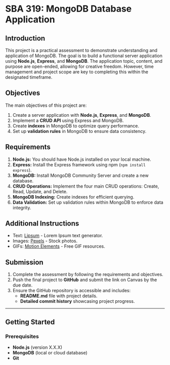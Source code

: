 # SBA 319: MongoDB Database Application


## Introduction
This project is a practical assessment to demonstrate understanding and application of MongoDB. The goal is to build a functional server application using **Node.js**, **Express**, and **MongoDB**. The application topic, content, and purpose are open-ended, allowing for creative freedom. However, time management and project scope are key to completing this within the designated timeframe.


## Objectives
The main objectives of this project are:
1. Create a server application with **Node.js**, **Express**, and **MongoDB**.
2. Implement a **CRUD API** using Express and MongoDB.
3. Create **indexes** in MongoDB to optimize query performance.
4. Set up **validation rules** in MongoDB to ensure data consistency.

## Requirements
1. **Node.js:** You should have Node.js installed on your local machine.
2. **Express:** Install the Express framework using npm (`npm install express`).
3. **MongoDB:** Install MongoDB Community Server and create a new database.
4. **CRUD Operations:** Implement the four main CRUD operations: Create, Read, Update, and Delete.
5. **MongoDB Indexing:** Create indexes for efficient querying.
6. **Data Validation:** Set up validation rules within MongoDB to enforce data integrity.


## Additional Instructions
 
  - Text: [Lipsum](https://lipsum.com) - Lorem Ipsum text generator.
  - Images: [Pexels](https://pexels.com) - Stock photos.
  - GIFs: [Motion Elements](https://www.motionelements.com) - Free GIF resources.

## Submission
1. Complete the assessment by following the requirements and objectives.
2. Push the final project to **GitHub** and submit the link on Canvas by the due date.
3. Ensure the GitHub repository is accessible and includes:
   - **README.md** file with project details.
   - **Detailed commit history** showcasing project progress.

---

## Getting Started
### Prerequisites
- **Node.js** (version X.X.X)
- **MongoDB** (local or cloud database)
- **Git**


